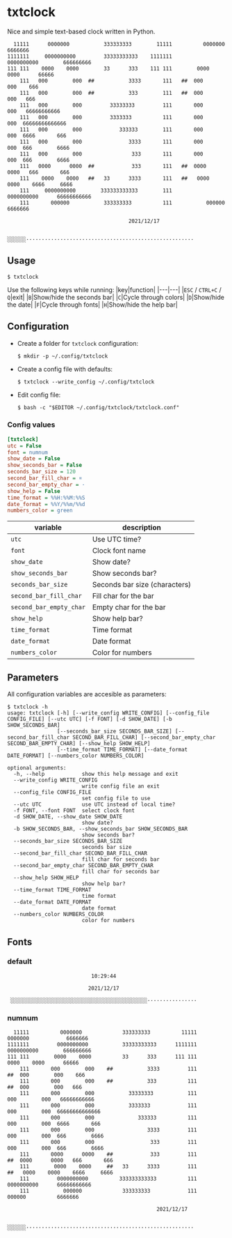 # txtclock

Nice and simple text-based clock written in Python.

```
  11111      0000000           333333333        11111          0000000            6666666
1111111     0000000000         33333333333    1111111         0000000000        666666666
111 111    0000    0000        33      333    111 111        0000    0000      66666
    111   000        000  ##           3333       111   ##  000        000    666
    111   000        000  ##           333        111   ##  000        000   666
    111   000        000         33333333         111       000        000   66666666666
    111   000        000         3333333          111       000        000  66666666666666
    111   000        000            333333        111       000        000  6666       666
    111   000        000               3333       111       000        000  666        6666
    111   000        000                333       111       000        000  666        6666
    111   0000      0000  ##            333       111   ##  0000      0000   666       666
    111    0000    0000   ##   33      3333       111   ##   0000    0000    6666     6666
    111     0000000000        333333333333        111         0000000000      66666666666
    111       000000           333333333          111           000000          6666666

                                       2021/12/17

              ░░░░░░······················································
```

## Usage
```
$ txtclock
```

Use the following keys while running:
|key|function|
|---|---|
|`ESC` / `CTRL+C` / `Q`|exit|
|`B`|Show/hide the seconds bar|
|`C`|Cycle through colors|
|`D`|Show/hide the date|
|`F`|Cycle through fonts|
|`H`|Show/hide the help bar|

## Configuration
* Create a folder for `txtclock` configuration:
    ```
    $ mkdir -p ~/.config/txtclock
    ```
* Create a config file with defaults:
    ```
    $ txtclock --write_config ~/.config/txtclock
    ```
* Edit config file:
    ```
    $ bash -c "$EDITOR ~/.config/txtclock/txtclock.conf"
    ```

### Config values
```ini
[txtclock]
utc = False
font = numnum
show_date = False
show_seconds_bar = False
seconds_bar_size = 120
second_bar_fill_char = ¤
second_bar_empty_char = ·
show_help = False
time_format = %%H:%%M:%%S
date_format = %%Y/%%m/%%d
numbers_color = green
```
|variable|description|
|---|---|
|`utc`|Use UTC time?|
|`font`|Clock font name|
|`show_date`|Show date?|
|`show_seconds_bar`|Show seconds bar?|
|`seconds_bar_size`|Seconds bar size (characters)|
|`second_bar_fill_char`|Fill char for the bar|
|`second_bar_empty_char`|Empty char for the bar|
|`show_help`|Show help bar?|
|`time_format`|Time format|
|`date_format`|Date format|
|`numbers_color`|Color for numbers|

## Parameters
All configuration variables are accesible as parameters:
```
$ txtclock -h
usage: txtclock [-h] [--write_config WRITE_CONFIG] [--config_file CONFIG_FILE] [--utc UTC] [-f FONT] [-d SHOW_DATE] [-b SHOW_SECONDS_BAR]
                [--seconds_bar_size SECONDS_BAR_SIZE] [--second_bar_fill_char SECOND_BAR_FILL_CHAR] [--second_bar_empty_char SECOND_BAR_EMPTY_CHAR] [--show_help SHOW_HELP]
                [--time_format TIME_FORMAT] [--date_format DATE_FORMAT] [--numbers_color NUMBERS_COLOR]

optional arguments:
  -h, --help            show this help message and exit
  --write_config WRITE_CONFIG
                        write config file an exit
  --config_file CONFIG_FILE
                        set config file to use
  --utc UTC             use UTC instead of local time?
  -f FONT, --font FONT  select clock font
  -d SHOW_DATE, --show_date SHOW_DATE
                        show date?
  -b SHOW_SECONDS_BAR, --show_seconds_bar SHOW_SECONDS_BAR
                        show seconds bar?
  --seconds_bar_size SECONDS_BAR_SIZE
                        seconds bar size
  --second_bar_fill_char SECOND_BAR_FILL_CHAR
                        fill char for seconds bar
  --second_bar_empty_char SECOND_BAR_EMPTY_CHAR
                        fill char for seconds bar
  --show_help SHOW_HELP
                        show help bar?
  --time_format TIME_FORMAT
                        time format
  --date_format DATE_FORMAT
                        date format
  --numbers_color NUMBERS_COLOR
                        color for numbers
```


## Fonts

### default
```
                           10:29:44

                          2021/12/17

 ░░░░░░░░░░░░░░░░░░░░░░░░░░░░░░░░░░░░░░░░░░░░················
```

### numnum


```
  11111          0000000             333333333          11111                0000000            6666666
1111111         0000000000           33333333333      1111111               0000000000        666666666
111 111        0000    0000          33      333      111 111              0000    0000      66666
    111       000        000    ##           3333         111         ##  000        000    666
    111       000        000    ##           333          111         ##  000        000   666
    111       000        000           33333333           111             000        000   66666666666
    111       000        000           3333333            111             000        000  66666666666666
    111       000        000              333333          111             000        000  6666       666
    111       000        000                 3333         111             000        000  666        6666
    111       000        000                  333         111             000        000  666        6666
    111       0000      0000    ##            333         111         ##  0000      0000   666       666
    111        0000    0000     ##   33      3333         111         ##   0000    0000    6666     6666
    111         0000000000          333333333333          111               0000000000      66666666666
    111           000000             333333333            111                 000000          6666666

                                                2021/12/17

                       ░░░░░░······················································
```




